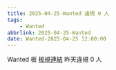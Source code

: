 ```yaml
---
title: 2025-04-25-Wanted 違規 0 人
tags:
    - Wanted
abbrlink: 2025-04-25-Wanted
date: Wanted-2025-04-25 12:00:00
---
```

Wanted 板 [板規連結](https://www.ptt.cc/bbs/Wanted/M.1608829773.A.D3B.html)
昨天違規 0 人
